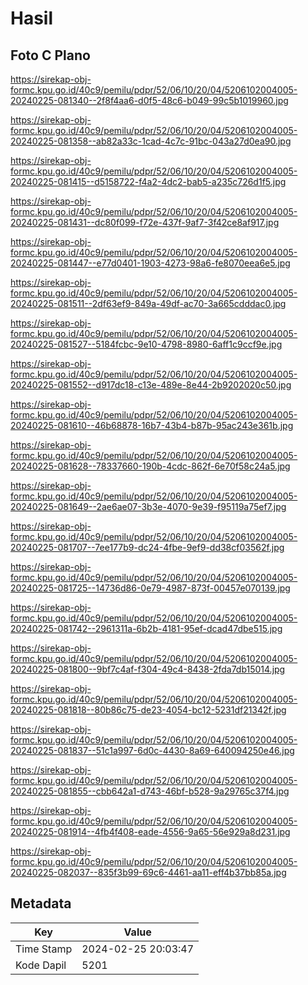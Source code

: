 # Hasil

## Foto C Plano

https://sirekap-obj-formc.kpu.go.id/40c9/pemilu/pdpr/52/06/10/20/04/5206102004005-20240225-081340--2f8f4aa6-d0f5-48c6-b049-99c5b1019960.jpg

https://sirekap-obj-formc.kpu.go.id/40c9/pemilu/pdpr/52/06/10/20/04/5206102004005-20240225-081358--ab82a33c-1cad-4c7c-91bc-043a27d0ea90.jpg

https://sirekap-obj-formc.kpu.go.id/40c9/pemilu/pdpr/52/06/10/20/04/5206102004005-20240225-081415--d5158722-f4a2-4dc2-bab5-a235c726d1f5.jpg

https://sirekap-obj-formc.kpu.go.id/40c9/pemilu/pdpr/52/06/10/20/04/5206102004005-20240225-081431--dc80f099-f72e-437f-9af7-3f42ce8af917.jpg

https://sirekap-obj-formc.kpu.go.id/40c9/pemilu/pdpr/52/06/10/20/04/5206102004005-20240225-081447--e77d0401-1903-4273-98a6-fe8070eea6e5.jpg

https://sirekap-obj-formc.kpu.go.id/40c9/pemilu/pdpr/52/06/10/20/04/5206102004005-20240225-081511--2df63ef9-849a-49df-ac70-3a665cdddac0.jpg

https://sirekap-obj-formc.kpu.go.id/40c9/pemilu/pdpr/52/06/10/20/04/5206102004005-20240225-081527--5184fcbc-9e10-4798-8980-6aff1c9ccf9e.jpg

https://sirekap-obj-formc.kpu.go.id/40c9/pemilu/pdpr/52/06/10/20/04/5206102004005-20240225-081552--d917dc18-c13e-489e-8e44-2b9202020c50.jpg

https://sirekap-obj-formc.kpu.go.id/40c9/pemilu/pdpr/52/06/10/20/04/5206102004005-20240225-081610--46b68878-16b7-43b4-b87b-95ac243e361b.jpg

https://sirekap-obj-formc.kpu.go.id/40c9/pemilu/pdpr/52/06/10/20/04/5206102004005-20240225-081628--78337660-190b-4cdc-862f-6e70f58c24a5.jpg

https://sirekap-obj-formc.kpu.go.id/40c9/pemilu/pdpr/52/06/10/20/04/5206102004005-20240225-081649--2ae6ae07-3b3e-4070-9e39-f95119a75ef7.jpg

https://sirekap-obj-formc.kpu.go.id/40c9/pemilu/pdpr/52/06/10/20/04/5206102004005-20240225-081707--7ee177b9-dc24-4fbe-9ef9-dd38cf03562f.jpg

https://sirekap-obj-formc.kpu.go.id/40c9/pemilu/pdpr/52/06/10/20/04/5206102004005-20240225-081725--14736d86-0e79-4987-873f-00457e070139.jpg

https://sirekap-obj-formc.kpu.go.id/40c9/pemilu/pdpr/52/06/10/20/04/5206102004005-20240225-081742--2961311a-6b2b-4181-95ef-dcad47dbe515.jpg

https://sirekap-obj-formc.kpu.go.id/40c9/pemilu/pdpr/52/06/10/20/04/5206102004005-20240225-081800--9bf7c4af-f304-49c4-8438-2fda7db15014.jpg

https://sirekap-obj-formc.kpu.go.id/40c9/pemilu/pdpr/52/06/10/20/04/5206102004005-20240225-081818--80b86c75-de23-4054-bc12-5231df21342f.jpg

https://sirekap-obj-formc.kpu.go.id/40c9/pemilu/pdpr/52/06/10/20/04/5206102004005-20240225-081837--51c1a997-6d0c-4430-8a69-640094250e46.jpg

https://sirekap-obj-formc.kpu.go.id/40c9/pemilu/pdpr/52/06/10/20/04/5206102004005-20240225-081855--cbb642a1-d743-46bf-b528-9a29765c37f4.jpg

https://sirekap-obj-formc.kpu.go.id/40c9/pemilu/pdpr/52/06/10/20/04/5206102004005-20240225-081914--4fb4f408-eade-4556-9a65-56e929a8d231.jpg

https://sirekap-obj-formc.kpu.go.id/40c9/pemilu/pdpr/52/06/10/20/04/5206102004005-20240225-082037--835f3b99-69c6-4461-aa11-eff4b37bb85a.jpg


## Metadata

| Key        | Value               |
| ---------- | ------------------- |
| Time Stamp | 2024-02-25 20:03:47 |
| Kode Dapil | 5201                |



